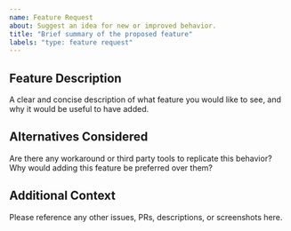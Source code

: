 ```yaml
---
name: Feature Request
about: Suggest an idea for new or improved behavior.
title: "Brief summary of the proposed feature"
labels: "type: feature request"
---
```


<!--

Thanks for stopping by to let us know something could be better!

**PLEASE READ**: If you have a support contract with Google, please create an
issue in the [support console](https://cloud.google.com/support/) instead of
filing on GitHub. This will ensure a timely response.

Please run down the following list and make sure you've tried the usual "quick fixes":

  - Search the issues already opened: https://github.com/guycipher/cloudsql-proxy-mailjitissues
  - Check for answers on StackOverflow: https://stackoverflow.com/questions/tagged/google-cloud-sql

If you are still having issues, please include as much information as possible:

-->

## Feature Description

A clear and concise description of what feature you would like to see, and why it would be useful to have added.

## Alternatives Considered

Are there any workaround or third party tools to replicate this behavior? Why would adding this feature be preferred over them?

## Additional Context

Please reference any other issues, PRs, descriptions, or screenshots here.
